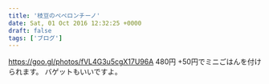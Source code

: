 ```yaml
---
title: '枝豆のペペロンチーノ'
date: Sat, 01 Oct 2016 12:32:25 +0000
draft: false
tags: ['ブログ']
---
```


https://goo.gl/photos/fVL4G3u5cgX17U96A 480円 +50円でミニごはんを付けられます。 バゲットもいいですよ。